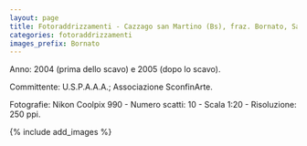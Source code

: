 ```yaml
---
layout: page
title: Fotoraddrizzamenti - Cazzago san Martino (Bs), fraz. Bornato, San Bartolomeo
categories: fotoraddrizzamenti
images_prefix: Bornato
---
```


Anno: 2004 (prima dello scavo) e 2005 (dopo lo scavo).

Committente: U.S.P.A.A.A.; Associazione SconfinArte.

Fotografie: Nikon Coolpix 990 - Numero scatti: 10 - Scala 1:20 - Risoluzione: 250 ppi.

{% include add_images %}
